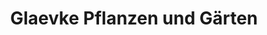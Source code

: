 ---
title: "Glaevke Pflanzen und Gärten"
url: /rostock/glaevke-pflanzen-und-gaerten/
shop: Blumen
---